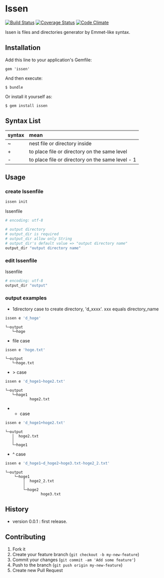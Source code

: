 # Issen

[![Build Status](https://travis-ci.org/tbpgr/issen.png?branch=master)](https://travis-ci.org/tbpgr/issen)
[![Coverage Status](https://coveralls.io/repos/tbpgr/issen/badge.png)](https://coveralls.io/r/tbpgr/issen)
[![Code Climate](https://codeclimate.com/github/tbpgr/issen.png)](https://codeclimate.com/github/tbpgr/issen)

Issen is files and directories generator by Emmet-like syntax.

## Installation

Add this line to your application's Gemfile:

    gem 'issen'

And then execute:

    $ bundle

Or install it yourself as:

    $ gem install issen

## Syntax List
| syntax          | mean                                           |
|:-----------     |:------------                                   |
|~                |nest file or directory inside                   |
|\+               |to place file or directory on the same level    |
|-                |to place file or directory on the same level - 1|

## Usage
### create Issenfile
~~~bash
issen init
~~~

Issenfile
~~~ruby
# encoding: utf-8

# output directory
# output_dir is required
# output_dir allow only String
# output_dir's default value => "output directory name"
output_dir "output directory name"
~~~

### edit Issenfile
Issenfile
~~~ruby
# encoding: utf-8
output_dir "output"
~~~

### output examples
* 1directory case
to create directory, 'd_xxxx'. xxx equals directory_name

~~~bash
issen e 'd_hoge'
~~~

~~~output
└─output
   └─hoge
~~~

* file case

~~~bash
issen e 'hoge.txt'
~~~

~~~output
└─output
   └─hoge.txt
~~~

* &gt; case

~~~bash
issen e 'd_hoge1~hoge2.txt'
~~~

~~~output
└─output
   └─hoge1
           hoge2.txt
~~~

* + case

~~~bash
issen e 'd_hoge1+hoge2.txt'
~~~

~~~output
└─output
   │  hoge2.txt
   │
   └─hoge1
~~~


* ^ case

~~~bash
issen e 'd_hoge1~d_hoge2~hoge3.txt-hoge2_2.txt'
~~~

~~~output
└─output
    └─hoge1
        │  hoge2_2.txt
        │
        └─hoge2
                hoge3.txt
~~~

## History
* version 0.0.1  : first release.

## Contributing

1. Fork it
2. Create your feature branch (`git checkout -b my-new-feature`)
3. Commit your changes (`git commit -am 'Add some feature'`)
4. Push to the branch (`git push origin my-new-feature`)
5. Create new Pull Request
